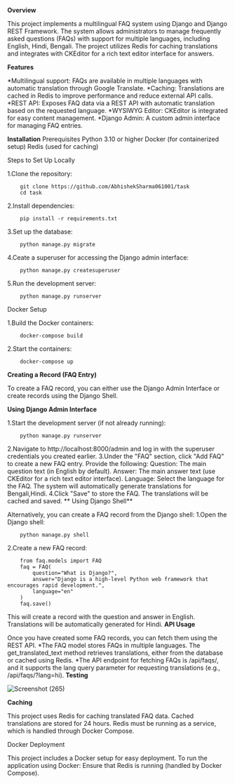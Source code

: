 **Overview**

This project implements a multilingual FAQ system using Django and Django REST Framework. The system allows administrators to manage frequently asked questions (FAQs) with support for multiple languages, 		including English, Hindi, Bengali. The project utilizes Redis for caching translations and integrates with CKEditor for a rich text editor interface for answers.

**Features**

*Multilingual support: FAQs are available in multiple languages with automatic translation through Google Translate.
*Caching: Translations are cached in Redis to improve performance and reduce external API calls.
*REST API: Exposes FAQ data via a REST API with automatic translation based on the requested language.
*WYSIWYG Editor: CKEditor is integrated for easy content management.
*Django Admin: A custom admin interface for managing FAQ entries.

**Installation**
Prerequisites
	Python 3.10 or higher
	Docker (for containerized setup)
	Redis (used for caching)

  Steps to Set Up Locally
  
1.Clone the repository:
 
		git clone https://github.com/AbhishekSharma061001/task
		cd task
2.Install dependencies:
 
		pip install -r requirements.txt
3.Set up the database:
  
		python manage.py migrate
4.Ceate a superuser for accessing the Django admin interface:

		python manage.py createsuperuser
  5.Run the development server:
  
		python manage.py runserver
  Docker Setup
  
  1.Build the Docker containers:
  
   		docker-compose build
2.Start the containers:

 		docker-compose up

**Creating a Record (FAQ Entry)**

To create a FAQ record, you can either use the Django Admin Interface or create records using the Django Shell.

**Using Django Admin Interface**

1.Start the development server (if not already running):

		python manage.py runserver
2.Navigate to http://localhost:8000/admin and log in with the superuser credentials you created earlier.
3.Under the "FAQ" section, click "Add FAQ" to create a new FAQ entry. Provide the following:
	Question: The main question text (in English by default).
	Answer: The main answer text (use CKEditor for a rich text editor interface).
	Language: Select the language for the FAQ.
	The system will automatically generate translations for Bengali,Hindi.
4.Click "Save" to store the FAQ. The translations will be cached and saved.
** Using Django Shell**
 
Alternatively, you can create a FAQ record from the Django shell:
1.Open the Django shell:
 
		python manage.py shell
2.Create a new FAQ record:
 
		from faq.models import FAQ
		faq = FAQ(
    		question="What is Django?",
    		answer="Django is a high-level Python web framework that encourages rapid development.",
    		language="en"
		)
		faq.save()
This will create a record with the question and answer in English. Translations will be automatically generated for Hindi.
**API Usage**

Once you have created some FAQ records, you can fetch them using the REST API.
	*The FAQ model stores FAQs in multiple languages. The get_translated_text method retrieves translations, either from the database or cached using Redis.
	*The API endpoint for fetching FAQs is /api/faqs/, and it supports the lang query parameter for requesting translations (e.g., /api/faqs/?lang=hi).
**Testing**

![Screenshot (265)](https://github.com/user-attachments/assets/7c0bc3d1-7aa7-4af3-a3f9-457116df511a)

**Caching**

This project uses Redis for caching translated FAQ data. Cached translations are stored for 24 hours. Redis must be running as a service, which is handled through Docker Compose.

Docker Deployment

This project includes a Docker setup for easy deployment. 
 To run the application using Docker:
	Ensure that Redis is running (handled by Docker Compose).








  
